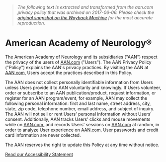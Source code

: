 > *The following text is extracted and transformed from the aan.com privacy policy that was archived on 2017-06-06. Please check the [original snapshot on the Wayback Machine](https://web.archive.org/web/20170606190802id_/https%3A//www.aan.com/privacy-policy) for the most accurate reproduction.*

# American Academy of Neurology®

The American Academy of Neurology and its subsidiaries ("AAN") respect the privacy of the users of [AAN.com](http://www.aan.com/) ("Users"). The AAN Privacy Policy ("Policy") explains the AAN's privacy practices. By visiting the AAN at [AAN.com](http://www.aan.com/), Users accept the practices described in this Policy.

The AAN does not collect personally identifiable information from Users unless Users provide it to AAN voluntarily and knowingly. If Users volunteer, order or subscribe to an AAN publication/product, request information, or register for an AAN program/event, for example, AAN may collect the following personal information: first and last name, street address, city, state, zip code, telephone number, email address, and subject of inquiry. The AAN will not sell or rent Users' personal information without Users' consent. Additionally, AAN tracks Users' clicks and mouse movements while on [AAN.com,](http://aan.com/) and records Users' sessions on [AAN.com](http://aan.com/) at random, in order to analyze User experience on [AAN.com.](http://www.aan.com/) User passwords and credit card information are never collected.

The AAN reserves the right to update this Policy at any time without notice.

[Read our Accessibility Statement](https://web.archive.org/accessibility-statement/ "Read our Accessibility Statement ")
